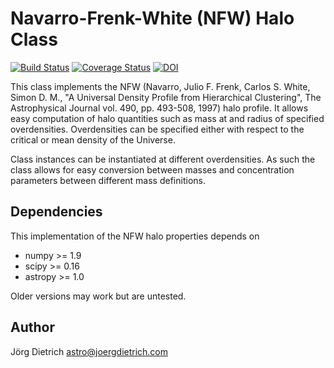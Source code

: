 # Navarro-Frenk-White (NFW) Halo Class

[![Build Status](https://travis-ci.org/joergdietrich/NFW.svg?branch=master)](https://travis-ci.org/joergdietrich/NFW)
[![Coverage Status](https://coveralls.io/repos/github/joergdietrich/NFW/badge.svg?branch=master)](https://coveralls.io/github/joergdietrich/NFW?branch=master)
[![DOI](https://zenodo.org/badge/doi/10.5281/zenodo.50664.svg)](http://dx.doi.org/10.5281/zenodo.50664)

This class implements the NFW (Navarro, Julio F.  Frenk, Carlos S.
White, Simon D. M., "A Universal Density Profile from Hierarchical
Clustering", The Astrophysical Journal vol. 490, pp. 493-508, 1997)
halo profile. It allows easy computation of halo quantities such as
mass at and radius of specified overdensities. Overdensities can be
specified either with respect to the critical or mean density of the
Universe.

Class instances can be instantiated at different overdensities. As
such the class allows for easy conversion between masses and
concentration parameters between different mass definitions.

## Dependencies

This implementation of the NFW halo properties depends on

* numpy >= 1.9
* scipy >= 0.16
* astropy >= 1.0

Older versions may work but are untested.

## Author

Jörg Dietrich <astro@joergdietrich.com>

